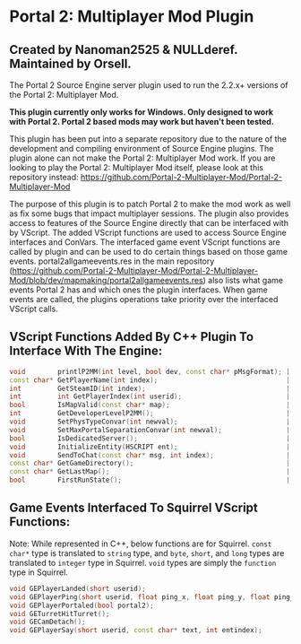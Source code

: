# Portal 2: Multiplayer Mod Plugin

## **Created by Nanoman2525 & NULLderef. Maintained by Orsell.**

The Portal 2 Source Engine server plugin used to run the 2.2.x+ versions of the Portal 2: Multiplayer Mod.

**This plugin currently only works for Windows. Only designed to work with Portal 2. Portal 2 based mods may work but haven't been tested.**

This plugin has been put into a separate repository due to the nature of the development and compiling environment of Source Engine plugins. The plugin alone can not make the Portal 2: Multiplayer Mod work. If you are looking to play the Portal 2: Multiplayer Mod itself, please look at this repository instead: <https://github.com/Portal-2-Multiplayer-Mod/Portal-2-Multiplayer-Mod>

The purpose of this plugin is to patch Portal 2 to make the mod work as well as fix some bugs that impact multiplayer sessions. The plugin also provides access to features of the Source Engine directly that can be interfaced with by VScript. The added VScript functions are used to access Source Engine interfaces and ConVars. The interfaced game event VScript functions are called by plugin and can be used to do certain things based on those game events. portal2allgameevents.res in the main repository (<https://github.com/Portal-2-Multiplayer-Mod/Portal-2-Multiplayer-Mod/blob/dev/mapmaking/portal2allgameevents.res>) also lists what game events Portal 2 has and which ones the plugin interfaces. When game events are called, the plugins operations take priority over the interfaced VScript calls.

## VScript Functions Added By C++ Plugin To Interface With The Engine:

```c++
void        printlP2MM(int level, bool dev, const char* pMsgFormat); | "Logging for the P2:MM VScript."
const char* GetPlayerName(int index);                                | "Gets player username by index."
int         GetSteamID(int index);                                   | "Gets the account ID component of player SteamID by index."
int         int GetPlayerIndex(int userid);                          | "Gets player entity index by userid."
bool        IsMapValid(const char* map);                             | "Returns true is the supplied string is a valid map name."
int         GetDeveloperLevelP2MM();                                 | "Returns the value of ConVar p2mm_developer."
void        SetPhysTypeConvar(int newval);                           | "Sets 'player_held_object_use_view_model' to the supplied integer value."
void        SetMaxPortalSeparationConvar(int newval);                | "Sets 'portal_max_separation_force' to the supplied integer value."
bool        IsDedicatedServer();                                     | "Returns true if this is a dedicated server."
void        InitializeEntity(HSCRIPT ent);                           | "Initializes an entity."
void        SendToChat(const char* msg, int index);                  | "Sends a raw message to the chat HUD."
const char* GetGameDirectory();                                      | "Returns the game directory."
const char* GetLastMap();                                            | "Returns the last map recorded by the launcher's Last Map system."
bool        FirstRunState();                                         | "Get or set the state of whether the first map was run or not. Set false/true = 0/1 | -1 to get state."
```

## Game Events Interfaced To Squirrel VScript Functions:

Note: While represented in C++, below functions are for Squirrel. `const char*` type is translated to `string` type, and `byte`, `short`, and `long` types are translated to `integer` type in Squirrel. `void` types are simply the `function` type in Squirrel.

```c++
void GEPlayerLanded(short userid);                                         | "Called whenever a player lands on the ground. Game event: 'portal_player_touchedground'"
void GEPlayerPing(short userid, float ping_x, float ping_y, float ping_z); | "Called whenever a player pings. Game event: 'portal_player_ping'"
void GEPlayerPortaled(bool portal2);                                       | "Called whenever a player goes through a portal. `portal2` is false when portal1/blue portal is entered. Game event: 'portal_player_portaled'"
void GETurretHitTurret();                                                  | "Called whenever a turret hits another turret. Game event: 'turret_hit_turret'"
void GECamDetach();                                                        | "Called whenever a camera is detached from a surface. Game event: 'security_camera_detached'"
void GEPlayerSay(short userid, const char* text, int entindex);            | "Called whenever a player inputs a chat message. Game event: 'player_say'"
```
